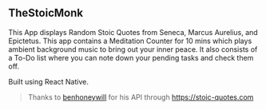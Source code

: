 ## TheStoicMonk

This App displays Random Stoic Quotes from Seneca, Marcus Aurelius, and Epictetus. This app contains a Meditation Counter for 10 mins which plays ambient background music to bring out your inner peace. It also consists of a To-Do list where you can note down your pending tasks and check them off.

Built using React Native.

> Thanks to [benhoneywill](https://github.com/benhoneywill) for his API through https://stoic-quotes.com
